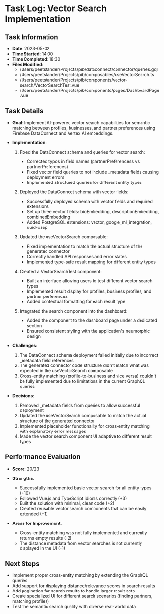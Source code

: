 # Task Log: Vector Search Implementation

## Task Information
- **Date**: 2023-05-02
- **Time Started**: 14:00
- **Time Completed**: 18:30
- **Files Modified**:
  - /Users/peetstander/Projects/pib/dataconnect/connector/queries.gql
  - /Users/peetstander/Projects/pib/composables/useVectorSearch.ts
  - /Users/peetstander/Projects/pib/components/vector-search/VectorSearchTest.vue
  - /Users/peetstander/Projects/pib/components/pages/DashboardPage.vue

## Task Details
- **Goal**: Implement AI-powered vector search capabilities for semantic matching between profiles, businesses, and partner preferences using Firebase DataConnect and Vertex AI embeddings.

- **Implementation**:
  1. Fixed the DataConnect schema and queries for vector search:
     - Corrected typos in field names (partnerPreferencess vs partnerPreferences)
     - Fixed vector field queries to not include _metadata fields causing deployment errors
     - Implemented structured queries for different entity types
  
  2. Deployed the DataConnect schema with vector fields:
     - Successfully deployed schema with vector fields and required extensions
     - Set up three vector fields: bioEmbedding, descriptionEmbedding, combinedEmbedding
     - Added PostgreSQL extensions: vector, google_ml_integration, uuid-ossp
  
  3. Updated the useVectorSearch composable:
     - Fixed implementation to match the actual structure of the generated connector
     - Correctly handled API responses and error states
     - Implemented type-safe result mapping for different entity types

  4. Created a VectorSearchTest component:
     - Built an interface allowing users to test different vector search types
     - Implemented result display for profiles, business profiles, and partner preferences
     - Added contextual formatting for each result type

  5. Integrated the search component into the dashboard:
     - Added the component to the dashboard page under a dedicated section
     - Ensured consistent styling with the application's neumorphic design

- **Challenges**:
  1. The DataConnect schema deployment failed initially due to incorrect _metadata field references
  2. The generated connector code structure didn't match what was expected in the useVectorSearch composable
  3. Cross-entity matching (profile-to-business and vice versa) couldn't be fully implemented due to limitations in the current GraphQL queries

- **Decisions**:
  1. Removed _metadata fields from queries to allow successful deployment
  2. Updated the useVectorSearch composable to match the actual structure of the generated connector
  3. Implemented placeholder functionality for cross-entity matching with explanatory error messages
  4. Made the vector search component UI adaptive to different result types

## Performance Evaluation
- **Score**: 20/23
- **Strengths**:
  - Successfully implemented basic vector search for all entity types (+10)
  - Followed Vue.js and TypeScript idioms correctly (+3)
  - Built the solution with minimal, clean code (+2)
  - Created reusable vector search components that can be easily extended (+1)

- **Areas for Improvement**:
  - Cross-entity matching was not fully implemented and currently returns empty results (-2)
  - The distance metadata from vector searches is not currently displayed in the UI (-1)

## Next Steps
- Implement proper cross-entity matching by extending the GraphQL queries
- Add support for displaying distance/relevance scores in search results
- Add pagination for search results to handle larger result sets
- Create specialized UI for different search scenarios (finding partners, matching profiles)
- Test the semantic search quality with diverse real-world data